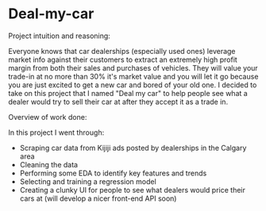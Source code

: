 # Deal-my-car


Project intuition and reasoning:

Everyone knows that car dealerships (especially used ones) leverage market info against their customers to extract an extremely high profit margin from both their sales and purchases of vehicles.
They will value your trade-in at no more than 30% it's market value and you will let it go because you are just excited to get a new car and bored of your old one.
I decided to take on this project that I named "Deal my car" to help people see what a dealer would try to sell their car at after they accept it as a trade in.


Overview of work done:

In this project I went through:

- Scraping car data from Kijiji ads posted by dealerships in the Calgary area
- Cleaning the data
- Performing some EDA to identify key features and trends
- Selecting and training a regression model
- Creating a clunky UI for people to see what dealers would price their cars at (will develop a nicer front-end API soon)
